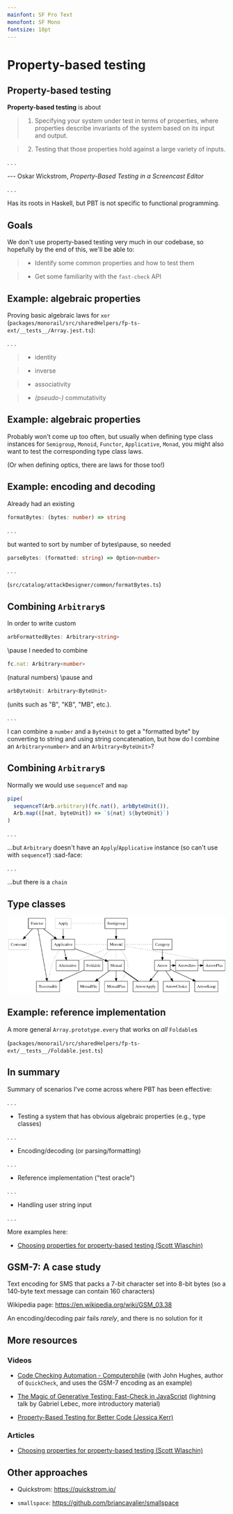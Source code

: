 ```yaml
---
mainfont: SF Pro Text
monofont: SF Mono
fontsize: 10pt
---
```


# Property-based testing

## Property-based testing

**Property-based testing** is about

> 1. Specifying your system under test in terms of properties, where properties describe invariants of the system based on its input and output.

> 2. Testing that those properties hold against a large variety of inputs.

. . .

--- Oskar Wickstrom, _Property-Based Testing in a Screencast Editor_

. . .

Has its roots in Haskell, but PBT is not specific to functional programming.

## Goals

We don't use property-based testing very much in our codebase, so hopefully by the end of this, we'll be able to:

> - Identify some common properties and how to test them

> - Get some familiarity with the `fast-check` API

## Example: algebraic properties

Proving basic algebraic laws for `xor` (`packages/monorail/src/sharedHelpers/fp-ts-ext/__tests__/Array.jest.ts`):

. . .

> - identity

> - inverse

> - associativity

> - _(pseudo-)_ commutativity

## Example: algebraic properties

Probably won't come up too often, but usually when defining type class instances for `Semigroup`, `Monoid`, `Functor`, `Applicative`, `Monad`, you might also want to test the corresponding type class laws.

(Or when defining optics, there are laws for those too!)

## Example: encoding and decoding

Already had an existing 
```typescript
formatBytes: (bytes: number) => string
```

. . .

but wanted to sort by number of bytes\pause, so needed

```typescript
parseBytes: (formatted: string) => Option<number>
```

. . .

(`src/catalog/attackDesigner/common/formatBytes.ts`)

## Combining `Arbitrary`s

In order to write custom 
```typescript
arbFormattedBytes: Arbitrary<string>
```
\pause I needed to combine 
```typescript
fc.nat: Arbitrary<number>
```
(natural numbers) \pause and 
```typescript
arbByteUnit: Arbitrary<ByteUnit>
```
(units such as "B", "KB", "MB", etc.).

. . .

I can combine a `number` and a `ByteUnit` to get a "formatted byte" by converting to string and using string concatenation, but how do I combine an `Arbitrary<number>` and an `Arbitrary<ByteUnit>`?

## Combining `Arbitrary`s

Normally we would use `sequenceT` and `map`
```typescript
pipe(
  sequenceT(Arb.arbitrary)(fc.nat(), arbByteUnit()),
  Arb.map(([nat, byteUnit]) => `${nat} ${byteUnit}`)
)
```

. . .

...but `Arbitrary` doesn't have an `Apply`/`Applicative` instance (so can't use with `sequenceT`) :sad-face:

. . .

...but there is a `chain`

## Type classes

![Type classes](Typeclassopedia-diagram.png )


## Example: reference implementation

A more general `Array.prototype.every` that works on _all_ `Foldable`s

(`packages/monorail/src/sharedHelpers/fp-ts-ext/__tests__/Foldable.jest.ts`)

## In summary

Summary of scenarios I've come across where PBT has been effective:

. . .

- Testing a system that has obvious algebraic properties (e.g., type classes)

. . .

- Encoding/decoding (or parsing/formatting)

. . .

- Reference implementation ("test oracle")

. . .

- Handling user string input

. . .

More examples here:

- [Choosing properties for property-based testing (Scott Wlaschin)](https://fsharpforfunandprofit.com/posts/property-based-testing-2/)

## GSM-7: A case study

Text encoding for SMS that packs a 7-bit character set into 8-bit bytes (so a 140-byte text message can contain 160 characters)

Wikipedia page: https://en.wikipedia.org/wiki/GSM_03.38

An encoding/decoding pair fails _rarely_, and there is no solution for it

## More resources

### Videos

- [Code Checking Automation - Computerphile](https://www.youtube.com/watch?v=AfaNEebCDos) (with John Hughes, author of `QuickCheck`, and uses the GSM-7 encoding as an example)

- [The Magic of Generative Testing: Fast-Check in JavaScript](https://www.youtube.com/watch?v=a2J_FSkxWKo) (lightning talk by Gabriel Lebec, more introductory material)

- [Property-Based Testing for Better Code (Jessica Kerr)](https://www.youtube.com/watch?v=shngiiBfD80)

### Articles

- [Choosing properties for property-based testing (Scott Wlaschin)](https://fsharpforfunandprofit.com/posts/property-based-testing-2/)

## Other approaches

- Quickstrom: https://quickstrom.io/

- `smallspace`: https://github.com/briancavalier/smallspace


